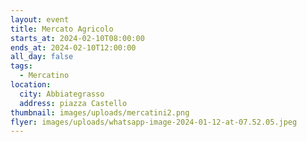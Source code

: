 ```yaml
---
layout: event
title: Mercato Agricolo
starts_at: 2024-02-10T08:00:00
ends_at: 2024-02-10T12:00:00
all_day: false
tags:
  - Mercatino
location:
  city: Abbiategrasso
  address: piazza Castello
thumbnail: images/uploads/mercatini2.png
flyer: images/uploads/whatsapp-image-2024-01-12-at-07.52.05.jpeg
---
```

